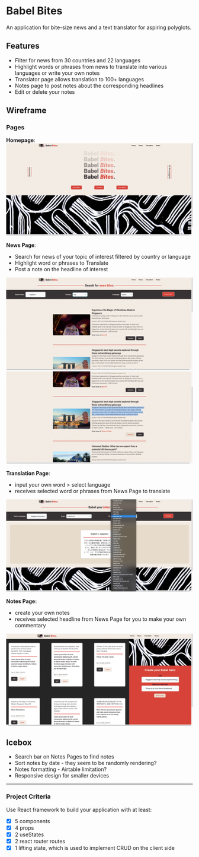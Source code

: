 # Babel Bites

An application for bite-size news and a text translator for aspiring polyglots.

## Features

- Filter for news from 30 countries and 22 languages
- Highlight words or phrases from news to translate into various languages or write your own notes
- Translator page allows translation to 100+ languages
- Notes page to post notes about the corresponding headlines
- Edit or delete your notes

## Wireframe

### Pages

**Homepage**:
![Alt text](public/edit/01Homepage.png)

**News Page**:

- Search for news of your topic of interest filtered by country or language
- Highlight word or phrases to Translate
- Post a note on the headline of interest

![Alt text](public/edit/02SearchNews.png)
![Alt text](public/edit/03HighlightText.png)

**Translation Page**:

- input your own word > select language
- receives selected word or phrases from News Page to translate

![Alt text](public/edit/04Translate.png)

**Notes Page:**

- create your own notes
- receives selected headline from News Page for you to make your own commentary

![Alt text](public/edit/05CreateNotes.png)

## Icebox

- Search bar on Notes Pages to find notes
- Sort notes by date - they seem to be randomly rendering?
- Notes formatting - Airtable limitation?
- Responsive design for smaller devices

---

### Project Criteria

Use React framework to build your application with at least:

- [x] 5 components
- [x] 4 props
- [x] 2 useStates
- [x] 2 react router routes
- [x] 1 lifting state, which is used to implement CRUD on the client side
